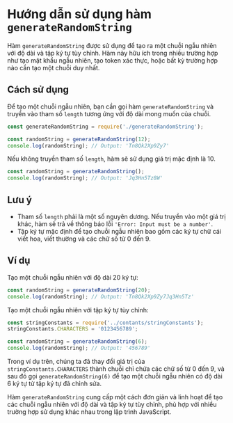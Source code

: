 # Hướng dẫn sử dụng hàm `generateRandomString`

Hàm `generateRandomString` được sử dụng để tạo ra một chuỗi ngẫu nhiên với độ dài và tập ký tự tùy chỉnh. Hàm này hữu ích trong nhiều trường hợp như tạo mật khẩu ngẫu nhiên, tạo token xác thực, hoặc bất kỳ trường hợp nào cần tạo một chuỗi duy nhất.

## Cách sử dụng

Để tạo một chuỗi ngẫu nhiên, bạn cần gọi hàm `generateRandomString` và truyền vào tham số `length` tương ứng với độ dài mong muốn của chuỗi.

```javascript
const generateRandomString = require('./generateRandomString');

const randomString = generateRandomString(12);
console.log(randomString); // Output: 'Tn8Qk2Xp9Zy7'
```

Nếu không truyền tham số `length`, hàm sẽ sử dụng giá trị mặc định là 10.

```javascript
const randomString = generateRandomString();
console.log(randomString); // Output: 'Jq3Hn5Tz8W'
```

## Lưu ý

- Tham số `length` phải là một số nguyên dương. Nếu truyền vào một giá trị khác, hàm sẽ trả về thông báo lỗi `'Error: Input must be a number'`.
- Tập ký tự mặc định để tạo chuỗi ngẫu nhiên bao gồm các ký tự chữ cái viết hoa, viết thường và các chữ số từ 0 đến 9.

## Ví dụ

Tạo một chuỗi ngẫu nhiên với độ dài 20 ký tự:

```javascript
const randomString = generateRandomString(20);
console.log(randomString); // Output: 'Tn8Qk2Xp9Zy7Jq3Hn5Tz'
```

Tạo một chuỗi ngẫu nhiên với tập ký tự tùy chỉnh:

```javascript
const stringConstants = require('../contants/stringConstants');
stringConstants.CHARACTERS = '0123456789';

const randomString = generateRandomString(6);
console.log(randomString); // Output: '456789'
```

Trong ví dụ trên, chúng ta đã thay đổi giá trị của `stringConstants.CHARACTERS` thành chuỗi chỉ chứa các chữ số từ 0 đến 9, và sau đó gọi `generateRandomString(6)` để tạo một chuỗi ngẫu nhiên có độ dài 6 ký tự từ tập ký tự đã chỉnh sửa.

Hàm `generateRandomString` cung cấp một cách đơn giản và linh hoạt để tạo các chuỗi ngẫu nhiên với độ dài và tập ký tự tùy chỉnh, phù hợp với nhiều trường hợp sử dụng khác nhau trong lập trình JavaScript.
